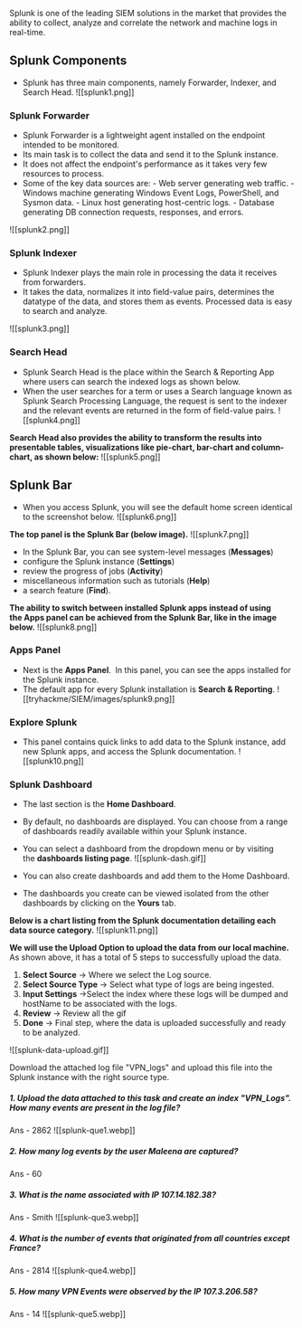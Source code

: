 Splunk is one of the leading SIEM solutions in the market that provides the ability to collect, analyze and correlate the network and machine logs in real-time.

## Splunk Components
   - Splunk has three main components, namely Forwarder, Indexer, and Search Head.
![[splunk1.png]]

### Splunk Forwarder
   - Splunk Forwarder is a lightweight agent installed on the endpoint intended to be monitored.
   - Its main task is to collect the data and send it to the Splunk instance.
   - It does not affect the endpoint's performance as it takes very few resources to process.
   - Some of the key data sources are:
	- Web server generating web traffic.
	- Windows machine generating Windows Event Logs, PowerShell, and Sysmon data.
	- Linux host generating host-centric logs.
	- Database generating DB connection requests, responses, and errors.

![[splunk2.png]]
### Splunk Indexer
   - Splunk Indexer plays the main role in processing the data it receives from forwarders.
   - It takes the data, normalizes it into field-value pairs, determines the datatype of the data, and stores them as events. Processed data is easy to search and analyze.


![[splunk3.png]]
### Search Head
   - Splunk Search Head is the place within the Search & Reporting App where users can search the indexed logs as shown below.
   - When the user searches for a term or uses a Search language known as Splunk Search Processing Language, the request is sent to the indexer and the relevant events are returned in the form of field-value pairs.
![[splunk4.png]]

**Search Head also provides the ability to transform the results into presentable tables, visualizations like pie-chart, bar-chart and column-chart, as shown below:**
![[splunk5.png]]

## Splunk Bar
   - When you access Splunk, you will see the default home screen identical to the screenshot below.
![[splunk6.png]]

**The top panel is the **Splunk Bar** (below image).**
![[splunk7.png]]
   - In the Splunk Bar, you can see system-level messages (**Messages**)
   - configure the Splunk instance (**Settings**)
   - review the progress of jobs (**Activity**)
   - miscellaneous information such as tutorials (**Help**)
   - a search feature (**Find**).

**The ability to switch between installed Splunk apps instead of using the **Apps panel** can be achieved from the Splunk Bar, like in the image below.**
![[splunk8.png]]

### Apps Panel
   - Next is the **Apps Panel**.  In this panel, you can see the apps installed for the Splunk instance.
   - The default app for every Splunk installation is **Search & Reporting**.
![[tryhackme/SIEM/images/splunk9.png]]

### Explore Splunk
   - This panel contains quick links to add data to the Splunk instance, add new Splunk apps, and access the Splunk documentation.
    ![[splunk10.png]]

### Splunk Dashboard
   - The last section is the **Home Dashboard**.
   - By default, no dashboards are displayed. You can choose from a range of dashboards readily available within your Splunk instance.
   - You can select a dashboard from the dropdown menu or by visiting the **dashboards listing page**.
![[splunk-dash.gif]]

   - You can also create dashboards and add them to the Home Dashboard.
   - The dashboards you create can be viewed isolated from the other dashboards by clicking on the **Yours** tab.

**Below is a chart listing from the Splunk documentation detailing each data source category.**
![[splunk11.png]]

**We will use the Upload Option to upload the data from our local machine.**
As shown above, it has a total of 5 steps to successfully upload the data.
1. **Select Source** -> Where we select the Log source.
2. **Select Source Type** -> Select what type of logs are being ingested.
3. **Input Settings** ->Select the index where these logs will be dumped and hostName to be associated with the logs.  
4. **Review** -> Review all the gif  
5. **Done** -> Final step, where the data is uploaded successfully and ready to be analyzed.

![[splunk-data-upload.gif]]

Download the attached log file "VPN_logs" and upload this file into the Splunk instance with the right source type.

##### 1. Upload the data attached to this task and create an index "VPN_Logs". How many events are present in the log file?
Ans - 2862
![[splunk-que1.webp]]

##### 2. How many log events by the user **Maleena** are captured?
Ans - 60
##### 3. What is the name associated with IP 107.14.182.38?
Ans - Smith
![[splunk-que3.webp]]

##### 4. What is the number of events that originated from all countries except France?
Ans - 2814
![[splunk-que4.webp]]

##### 5. How many VPN Events were observed by the IP 107.3.206.58?
Ans - 14
![[splunk-que5.webp]]

